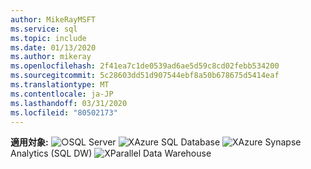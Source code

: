 ```yaml
---
author: MikeRayMSFT
ms.service: sql
ms.topic: include
ms.date: 01/13/2020
ms.author: mikeray
ms.openlocfilehash: 2f41ea7c1de0539ad6ae5d59c8cd02febb534200
ms.sourcegitcommit: 5c28603dd51d907544ebf8a50b678675d5414eaf
ms.translationtype: MT
ms.contentlocale: ja-JP
ms.lasthandoff: 03/31/2020
ms.locfileid: "80502173"
---
```

<Token>**適用対象:** ![○](media/yes-icon.png)SQL Server ![X](media/no-icon.png)Azure SQL Database ![X](media/no-icon.png)Azure Synapse Analytics (SQL DW) ![X](media/no-icon.png)Parallel Data Warehouse </Token>
